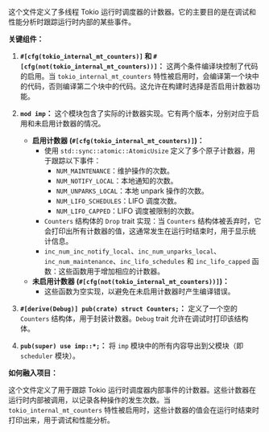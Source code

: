 这个文件定义了多线程 Tokio 运行时调度器的计数器。它的主要目的是在调试和性能分析时跟踪运行时内部的某些事件。

**关键组件：**

1.  **`#[cfg(tokio_internal_mt_counters)]` 和 `#[cfg(not(tokio_internal_mt_counters))]`：** 这两个条件编译块控制了代码的启用。当 `tokio_internal_mt_counters` 特性被启用时，会编译第一个块中的代码，否则编译第二个块中的代码。这允许在构建时选择是否启用计数器功能。

2.  **`mod imp`：**  这个模块包含了实际的计数器实现。它有两个版本，分别对应于启用和未启用计数器的情况。

    *   **启用计数器 (`#[cfg(tokio_internal_mt_counters)]`)：**
        *   使用 `std::sync::atomic::AtomicUsize` 定义了多个原子计数器，用于跟踪以下事件：
            *   `NUM_MAINTENANCE`：维护操作的次数。
            *   `NUM_NOTIFY_LOCAL`：本地通知的次数。
            *   `NUM_UNPARKS_LOCAL`：本地 unpark 操作的次数。
            *   `NUM_LIFO_SCHEDULES`：LIFO 调度次数。
            *   `NUM_LIFO_CAPPED`：LIFO 调度被限制的次数。
        *   `Counters` 结构体的 `Drop` trait 实现：当 `Counters` 结构体被丢弃时，它会打印出所有计数器的值，这通常发生在运行时结束时，用于显示统计信息。
        *   `inc_num_inc_notify_local`、`inc_num_unparks_local`、`inc_num_maintenance`、`inc_lifo_schedules` 和 `inc_lifo_capped` 函数：这些函数用于增加相应的计数器。
    *   **未启用计数器 (`#[cfg(not(tokio_internal_mt_counters))]`)：**
        *   这些函数为空实现，以避免在未启用计数器时产生编译错误。

3.  **`#[derive(Debug)] pub(crate) struct Counters;`：** 定义了一个空的 `Counters` 结构体，用于封装计数器。`Debug` trait 允许在调试时打印该结构体。

4.  **`pub(super) use imp::*;`：**  将 `imp` 模块中的所有内容导出到父模块（即 `scheduler` 模块）。

**如何融入项目：**

这个文件定义了用于跟踪 Tokio 运行时调度器内部事件的计数器。这些计数器在运行时内部被调用，以记录各种操作的发生次数。当 `tokio_internal_mt_counters` 特性被启用时，这些计数器的值会在运行时结束时打印出来，用于调试和性能分析。
